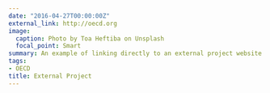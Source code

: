 ```yaml
---
date: "2016-04-27T00:00:00Z"
external_link: http://oecd.org
image:
  caption: Photo by Toa Heftiba on Unsplash
  focal_point: Smart
summary: An example of linking directly to an external project website using `external_link`.
tags:
- OECD
title: External Project
---
```


